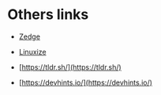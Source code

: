 # Others links

- [Zedge](https://www.zedge.net/ringtones)

- [Linuxize](https://linuxize.com)

- [https://tldr.sh/](https://tldr.sh/)

- [https://devhints.io/](https://devhints.io/)

